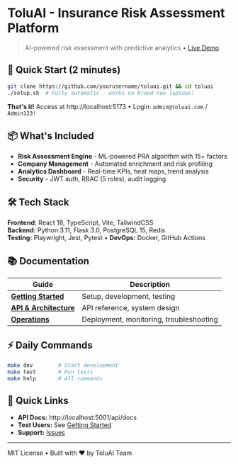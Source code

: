 # ToluAI - Insurance Risk Assessment Platform

> AI-powered risk assessment with predictive analytics • [Live Demo](http://localhost:5173)

## 🚀 Quick Start (2 minutes)

```bash
git clone https://github.com/yourusername/toluai.git && cd toluai
./setup.sh  # Fully automatic - works on brand new laptops!
```

**That's it!** Access at http://localhost:5173 • Login: `admin@toluai.com` / `Admin123!`

## 📦 What's Included

- **Risk Assessment Engine** - ML-powered PRA algorithm with 15+ factors
- **Company Management** - Automated enrichment and risk profiling  
- **Analytics Dashboard** - Real-time KPIs, heat maps, trend analysis
- **Security** - JWT auth, RBAC (5 roles), audit logging

## 🛠 Tech Stack

**Frontend:** React 18, TypeScript, Vite, TailwindCSS  
**Backend:** Python 3.11, Flask 3.0, PostgreSQL 15, Redis  
**Testing:** Playwright, Jest, Pytest • **DevOps:** Docker, GitHub Actions

## 📚 Documentation

| Guide | Description |
|-------|-------------|
| [**Getting Started**](docs/GETTING_STARTED.md) | Setup, development, testing |
| [**API & Architecture**](docs/TECHNICAL.md) | API reference, system design |
| [**Operations**](docs/OPERATIONS.md) | Deployment, monitoring, troubleshooting |

## ⚡ Daily Commands

```bash
make dev        # Start development
make test       # Run tests
make help       # All commands
```

## 🔗 Quick Links

- **API Docs:** http://localhost:5001/api/docs
- **Test Users:** See [Getting Started](docs/GETTING_STARTED.md#test-users)
- **Support:** [Issues](https://github.com/yourusername/toluai/issues)

---
MIT License • Built with ❤️ by ToluAI Team